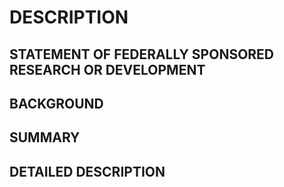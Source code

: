 # DESCRIPTION

## STATEMENT OF FEDERALLY SPONSORED RESEARCH OR DEVELOPMENT

## BACKGROUND

## SUMMARY

## DETAILED DESCRIPTION

